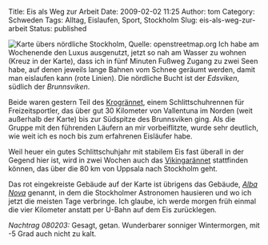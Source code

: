 Title: Eis als Weg zur Arbeit
Date: 2009-02-02 11:25
Author: tom
Category: Schweden
Tags: Alltag, Eislaufen, Sport, Stockholm
Slug: eis-als-weg-zur-arbeit
Status: published

![Karte übers nördliche Stockholm, Quelle:
openstreetmap.org](/pic/iskarta.jpg "Karte übers nördliche Stockholm, Quelle: openstreetmap.org")
Ich habe am Wochenende den Luxus ausgenutzt, jetzt so nah am Wasser zu
wohnen (Kreuz in der Karte), dass ich in fünf Minuten Fußweg Zugang zu
zwei Seen habe, auf denen jeweils lange Bahnen vom Schnee geräumt
werden, damit man eislaufen kann (rote Linien). Die nördliche Bucht ist
der *Edsviken*, südlich der *Brunnsviken*.

Beide waren gestern Teil des [Krogrännet](http://www.krogrannet.se/),
einem Schlittschuhrennen für Freizeitsportler, das über gut 30 Kilometer
von Vallentuna im Norden (weit außerhalb der Karte) bis zur Südspitze
des Brunnsviken ging. Als die Gruppe mit den führenden Läufern an mir
vorbeiflitzte, wurde sehr deutlich, wie weit ich es noch bis zum
erfahrenen Eisläufer habe.

Weil heuer ein gutes Schlittschuhjahr mit stabilem Eis fast überall in
der Gegend hier ist, wird in zwei Wochen auch das
[Vikingarännet](http://www.vikingarannet.com/) stattfinden können, das
über die 80 km von Uppsala nach Stockholm geht.

Das rot eingekreiste Gebäude auf der Karte ist übrigens das Gebäude,
[*Alba Nova*](http://www.albanova.se/) genannt, in dem die Stockholmer
Astronomen hausieren und wo ich jetzt die meisten Tage verbringe. Ich
glaube, ich werde morgen früh einmal die vier Kilometer anstatt per
U-Bahn auf dem Eis zurücklegen.

*Nachtrag 080203:* Gesagt, getan. Wunderbarer sonniger Wintermorgen, mit
-5 Grad auch nicht zu kalt.

